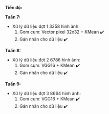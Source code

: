 **Tiến độ:**

**Tuần 7:**
- Xử lý dữ liệu đợt 1 3358 hình ảnh:
  1. Gom cụm: Vector pixel 32x32 + KMean :heavy_check_mark:
  2. Gán nhãn cho dữ liệu :heavy_check_mark:

**Tuần 8:**
- Xử lý dữ liệu đợt 2 6786 hình ảnh:
  1. Gom cụm: VGG16 + KMean :heavy_check_mark:
  2. Gán nhãn cho dữ liệu :heavy_check_mark:

**Tuần 9:**
- Xử lý dữ liệu đợt 3 8664 hình ảnh:
  1. Gom cụm: VGG16 + KMean :heavy_check_mark:
  2. Gán nhãn cho dữ liệu :heavy_check_mark:
